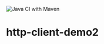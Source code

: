![Java CI with Maven](https://github.com/Sarahcvd/http-client-demo2/workflows/Java%20CI%20with%20Maven/badge.svg)

# http-client-demo2
